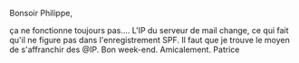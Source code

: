 Bonsoir Philippe,

ça ne fonctionne toujours pas....
L'IP du serveur de mail change, ce qui fait qu'il ne figure pas dans l'enregistrement SPF.
Il faut que je trouve le moyen de s'affranchir des @IP.
Bon week-end.
Amicalement.
Patrice
